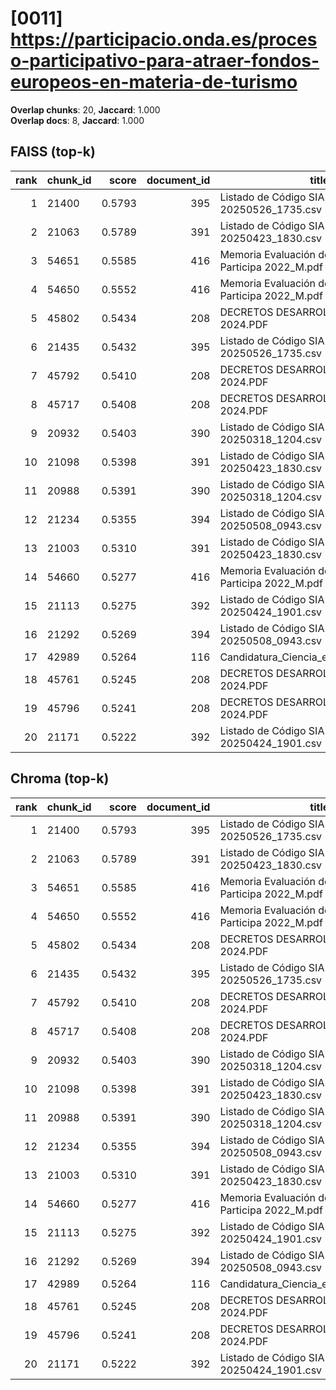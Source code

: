# [0011] https://participacio.onda.es/proceso-participativo-para-atraer-fondos-europeos-en-materia-de-turismo

**Overlap chunks**: 20, **Jaccard**: 1.000  
**Overlap docs**: 8, **Jaccard**: 1.000

## FAISS (top-k)
rank | chunk_id | score | document_id | title
---:|---|---:|---:|---
1 | 21400 | 0.5793 | 395 | Listado de Código SIA 20250526_1735.csv
2 | 21063 | 0.5789 | 391 | Listado de Código SIA 20250423_1830.csv
3 | 54651 | 0.5585 | 416 | Memoria Evaluación del proyecto Onda Participa 2022_M.pdf
4 | 54650 | 0.5552 | 416 | Memoria Evaluación del proyecto Onda Participa 2022_M.pdf
5 | 45802 | 0.5434 | 208 | DECRETOS DESARROLLO LOCAL1S 2024.PDF
6 | 21435 | 0.5432 | 395 | Listado de Código SIA 20250526_1735.csv
7 | 45792 | 0.5410 | 208 | DECRETOS DESARROLLO LOCAL1S 2024.PDF
8 | 45717 | 0.5408 | 208 | DECRETOS DESARROLLO LOCAL1S 2024.PDF
9 | 20932 | 0.5403 | 390 | Listado de Código SIA 20250318_1204.csv
10 | 21098 | 0.5398 | 391 | Listado de Código SIA 20250423_1830.csv
11 | 20988 | 0.5391 | 390 | Listado de Código SIA 20250318_1204.csv
12 | 21234 | 0.5355 | 394 | Listado de Código SIA 20250508_0943.csv
13 | 21003 | 0.5310 | 391 | Listado de Código SIA 20250423_1830.csv
14 | 54660 | 0.5277 | 416 | Memoria Evaluación del proyecto Onda Participa 2022_M.pdf
15 | 21113 | 0.5275 | 392 | Listado de Código SIA 20250424_1901.csv
16 | 21292 | 0.5269 | 394 | Listado de Código SIA 20250508_0943.csv
17 | 42989 | 0.5264 | 116 | Candidatura_Ciencia_en_Acción_Onda.pdf
18 | 45761 | 0.5245 | 208 | DECRETOS DESARROLLO LOCAL1S 2024.PDF
19 | 45796 | 0.5241 | 208 | DECRETOS DESARROLLO LOCAL1S 2024.PDF
20 | 21171 | 0.5222 | 392 | Listado de Código SIA 20250424_1901.csv

## Chroma (top-k)
rank | chunk_id | score | document_id | title
---:|---|---:|---:|---
1 | 21400 | 0.5793 | 395 | Listado de Código SIA 20250526_1735.csv
2 | 21063 | 0.5789 | 391 | Listado de Código SIA 20250423_1830.csv
3 | 54651 | 0.5585 | 416 | Memoria Evaluación del proyecto Onda Participa 2022_M.pdf
4 | 54650 | 0.5552 | 416 | Memoria Evaluación del proyecto Onda Participa 2022_M.pdf
5 | 45802 | 0.5434 | 208 | DECRETOS DESARROLLO LOCAL1S 2024.PDF
6 | 21435 | 0.5432 | 395 | Listado de Código SIA 20250526_1735.csv
7 | 45792 | 0.5410 | 208 | DECRETOS DESARROLLO LOCAL1S 2024.PDF
8 | 45717 | 0.5408 | 208 | DECRETOS DESARROLLO LOCAL1S 2024.PDF
9 | 20932 | 0.5403 | 390 | Listado de Código SIA 20250318_1204.csv
10 | 21098 | 0.5398 | 391 | Listado de Código SIA 20250423_1830.csv
11 | 20988 | 0.5391 | 390 | Listado de Código SIA 20250318_1204.csv
12 | 21234 | 0.5355 | 394 | Listado de Código SIA 20250508_0943.csv
13 | 21003 | 0.5310 | 391 | Listado de Código SIA 20250423_1830.csv
14 | 54660 | 0.5277 | 416 | Memoria Evaluación del proyecto Onda Participa 2022_M.pdf
15 | 21113 | 0.5275 | 392 | Listado de Código SIA 20250424_1901.csv
16 | 21292 | 0.5269 | 394 | Listado de Código SIA 20250508_0943.csv
17 | 42989 | 0.5264 | 116 | Candidatura_Ciencia_en_Acción_Onda.pdf
18 | 45761 | 0.5245 | 208 | DECRETOS DESARROLLO LOCAL1S 2024.PDF
19 | 45796 | 0.5241 | 208 | DECRETOS DESARROLLO LOCAL1S 2024.PDF
20 | 21171 | 0.5222 | 392 | Listado de Código SIA 20250424_1901.csv
